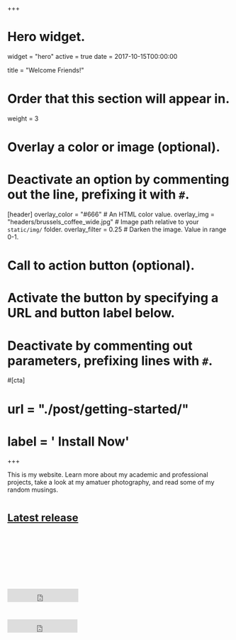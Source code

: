+++
# Hero widget.
widget = "hero"
active = true
date = 2017-10-15T00:00:00

title = "Welcome Friends!"

# Order that this section will appear in.
weight = 3

# Overlay a color or image (optional).
#   Deactivate an option by commenting out the line, prefixing it with `#`.
[header]
  overlay_color = "#666"  # An HTML color value.
  overlay_img = "headers/brussels_coffee_wide.jpg"  # Image path relative to your `static/img/` folder.
  overlay_filter = 0.25  # Darken the image. Value in range 0-1.

# Call to action button (optional).
#   Activate the button by specifying a URL and button label below.
#   Deactivate by commenting out parameters, prefixing lines with `#`.
#[cta]
#  url = "./post/getting-started/"
#  label = '<i class="fa fa-download"></i> Install Now'
+++

This is my website. Learn more about my academic and professional projects, take a look at my amatuer photography, and read some of my random musings.
<br>
# <small><a id="academic-release" href="https://sourcethemes.com/academic/updates">Latest release</a></small>
# <br><br>
# <iframe style="display: inline-block;" src="https://ghbtns.com/github-btn.html?user=gcushen&amp;repo=hugo-academic&amp;type=star&amp;count=true&amp;size=large" scrolling="0" width="160px" height="30px" frameborder="0"></iframe>
# <iframe style="display: inline-block;" src="https://ghbtns.com/github-btn.html?user=gcushen&amp;repo=hugo-academic&amp;type=fork&amp;count=true&amp;size=large" scrolling="0" width="158px" height="30px" frameborder="0"></iframe>

# <script type="text/javascript">
#   (function defer() {
#    if (window.jQuery) {
#       jQuery(document).ready(function(){
#         GetLatestReleaseInfo();
#       });
#     } else {
#       setTimeout(function() { defer() }, 50);
#     }
#   })();  
#   function GetLatestReleaseInfo() {
#     $.getJSON('https://api.github.com/repos/gcushen/hugo-academic/tags').done(function (json) {
#       let release = json[0];
#       // let downloadURL = release.zipball_url;
#       $('#academic-release').text('Latest release ' + release.name);  
#     });    
# }  
# </script>
